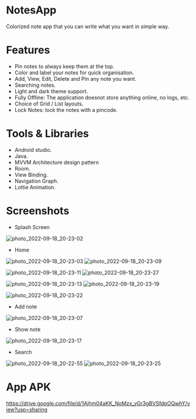 # NotesApp
Colorized note app that you can write what you want in simple way.

# Features
- Pin notes to always keep them at the top.
- Color and label your notes for quick organisation.
- Add, View, Edit, Delete and Pin any note you want.
- Searching notes.
- Light and dark theme support.
- Fully Offline: The application doesnot store anything online, no logs, etc.
- Choice of Grid / List layouts.
- Lock Notes: lock the notes with a pincode.

# Tools & Libraries
- Android studio.
- Java.
- MVVM Architecture design pattern
- Room.
- View Binding.
- Navigation Graph.
- Lottie Animation.


# Screenshots
- Splash Screen

![photo_2022-09-18_20-23-02](https://user-images.githubusercontent.com/55184522/190922616-eb4c69ef-0dd7-432f-9660-43051e4c11ff.jpg)

- Home

![photo_2022-09-18_20-23-03](https://user-images.githubusercontent.com/55184522/190922617-70bb728b-f280-43d2-a737-3f4c6d64cb14.jpg)  ![photo_2022-09-18_20-23-09](https://user-images.githubusercontent.com/55184522/190922619-9268a490-0af7-4595-9c10-ce1124b59f82.jpg)

![photo_2022-09-18_20-23-11](https://user-images.githubusercontent.com/55184522/190922621-acfada4f-b806-4b4f-9b84-7bbc8a16932b.jpg)   ![photo_2022-09-18_20-23-27](https://user-images.githubusercontent.com/55184522/190922611-a2da4b02-de45-4a21-9d9a-9d43c5a1c0e7.jpg)

![photo_2022-09-18_20-23-13](https://user-images.githubusercontent.com/55184522/190922600-1e9713b0-4568-4002-8083-9844ba526998.jpg)   ![photo_2022-09-18_20-23-19](https://user-images.githubusercontent.com/55184522/190922605-412a1f38-ef97-4e14-9cd8-4bfbfdfaaeb7.jpg)

![photo_2022-09-18_20-23-22](https://user-images.githubusercontent.com/55184522/190922607-4ba9b698-fbcd-4861-bf82-8ad3871cbbb4.jpg)

- Add note

![photo_2022-09-18_20-23-07](https://user-images.githubusercontent.com/55184522/190922618-ffe56ad5-484b-4a9e-9e4b-efe8dd7681ca.jpg)

- Show note

![photo_2022-09-18_20-23-17](https://user-images.githubusercontent.com/55184522/190922603-366df342-9ec3-4c58-a950-9f3a08ed88fd.jpg)

- Search 

![photo_2022-09-18_20-22-55](https://user-images.githubusercontent.com/55184522/190922615-3deec193-cf45-4299-8114-c2860d366215.jpg)  ![photo_2022-09-18_20-23-25](https://user-images.githubusercontent.com/55184522/190922609-fe05fbd0-ce6a-4c62-b89a-0902efa5b089.jpg)



# App APK
https://drive.google.com/file/d/1Ajhm04aKK_NoMzx_yGr3gBVSfdpOQwhY/view?usp=sharing
